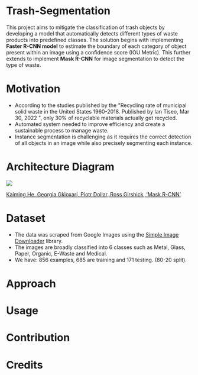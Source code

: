 # Trash-Segmentation
This project aims to mitigate the classification of trash objects by developing a model that automatically detects different types of waste products into predefined classes. The solution begins with implementing **Faster R-CNN model** to estimate the boundary of each category of object present within an image using a confidence score (IOU Metric). This further extends to implement **Mask R-CNN** for image segmentation to detect the type of waste.



# Motivation

- According to the studies published by the "Recycling rate of municipal solid waste in the United States 1960-2018. Published by Ian Tiseo, Mar 30, 2022
", only 30% of recyclable materials actually get recycled.
- Automated system needed to improve efficiency and create a sustainable process to manage waste.
- Instance segmentation is challenging as it requires the correct detection of all objects in an image while also precisely segmenting each instance.


# Architecture Diagram
![](https://github.com/vickymhs/Trash-Segmentation/blob/main/assets/architecture.png)

[Kaiming He, Georgia Gkioxari, Piotr Dollar, Ross Girshick, ‘Mask R-CNN’ ](https://arxiv.org/pdf/1703.06870.pdf)
# Dataset
- The data was scraped from Google Images using the [Simple Image Downloader](https://libraries.io/pypi/simple-image-download) library.
- The images are broadly classified into 6 classes such as Metal, Glass, Paper, Organic, E-Waste and Medical.
- We have: 856 examples, 685 are training and 171 testing. (80-20 split).

# Approach

# Usage

# Contribution

# Credits

